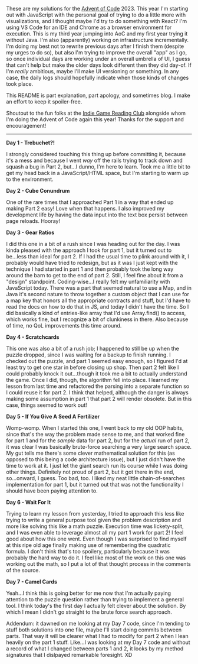 These are my solutions for the [Advent of Code](https://adventofcode.com/) 2023. This year I'm starting out with JavaScript with the personal goal of trying to do a little more with visualizations, and I thought maybe I'd try to do something with React? I'm using VS Code for an IDE and Chrome as a browser environment for execution. This is my third year jumping into AoC and my first year trying it without Java. I'm also (apparently) working on infrastructure incrementally. I'm doing my best not to rewrite previous days after I finish them (despite my urges to do so), but also I'm trying to improve the overall "app" as I go, so once individual days are working under an overall umbrella of UI, I guess that can't help but make the older days look different then they did day-of. If I'm *really* ambitious, maybe I'll make UI versioning or something. In any case, the daily logs should hopefully indicate when those kinds of changes took place.

This README is part explanation, part apology, and sometimes blog. I make an effort to keep it spoiler-free.

Shoutout to the fun folks at the [Indie Game Reading Club](https://www.indiegamereadingclub.com/) alongside whom I'm doing the Advent of Code again this year! Thanks for the support and encouragement!

---

**Day 1 - Trebuchet?!**

I strongly considered touching this thing up before committing it, because it's a mess and because I went _way_ off the rails trying to track down and squash a bug in Part 2, but...I dunno, I'm here to learn. Took me a little bit to get my head back in a JavaScript/HTML space, but I'm starting to warm up to the environment.

**Day 2 - Cube Conundrum**

One of the rare times that I approached Part 1 in a way that ended up making Part 2 easy! Love when that happens. I also improved my development life by having the data input into the text box persist between page reloads. Hooray!

**Day 3 - Gear Ratios**

I did this one in a bit of a rush since I was heading out for the day. I was kinda pleased with the approach I took for part 1, but it turned out to be...less than ideal for part 2. If I had the usual time to plink around with it, I probably would have tried to redesign, but as it was I just kept with the technique I had started in part 1 and then probably took the long way around the barn to get to the end of part 2. Still, I feel fine about it from a "design" standpoint. Coding-wise...I really felt my unfamiliarity with JavaScript today. There was a part that seemed natural to use a Map, and in Java it's second nature to throw together a custom object that I can use for a map key that honors all the appropriate contracts and stuff, but I'd have to read the docs on how to do that in JS, and today I didn't have the time. So I did basically a kind of entries-like array that I'd use Array.find() to access, which works fine, but I recognize a bit of clunkiness in there. Also because of time, no QoL improvements this time around.

**Day 4 - Scratchcards**

This one was also a bit of a rush job; I happened to still be up when the puzzle dropped, since I was waiting for a backup to finish running. I checked out the puzzle, and part 1 seemed easy enough, so I figured I'd at least try to get one star in before closing up shop. Then part 2 felt like I could probably knock it out...though it took me a bit to actually understand the game. Once I did, though, the algorithm fell into place. I learned my lesson from last time and refactored the parsing into a separate function so I could reuse it for part 2. I think that helped, although the danger is always making some assumption in part 1 that part 2 will render obsolete. But in this case, things seemed to work out!

**Day 5 - If You Give A Seed A Fertilizer**

Womp-womp. When I started this one, I went back to my old OOP habits, since that's the way the problem made sense to me, and that worked fine for part 1 and for the *sample* data for part 2, but for the *actual* run of part 2, it was clear I was basically brute-force searching a very large search space. My gut tells me there's some clever mathematical solution for this (as opposed to this being a code architecture issue), but I just didn't have the time to work at it. I just let the giant search run its course while I was doing other things. Definitely not proud of part 2, but it got there in the end, so...onward, I guess. Too bad, too. I liked my neat little chain-of-searches implementation for part 1, but it turned out that was not the functionality I should have been paying attention to.

**Day 6 - Wait For It**

Trying to learn my lesson from yesterday, I tried to approach this less like trying to write a general purpose tool given the problem description and more like solving this like a math puzzle. Execution time was lickety-split, and I was even able to leverage almost all my part 1 work for part 2! I feel good about how this one went. Even though I was surprised to find myself at this ripe old age finally making use of remembering the quadratic formula. I don't think that's too spoilery, particularly because it was probably the hard way to do it. I feel like most of the work on this one was working out the math, so I put a lot of that thought process in the comments of the source.

**Day 7 - Camel Cards**

Yeah...I think this is going better for me now that I'm actually paying attention to the puzzle question rather than trying to implement a general tool. I think today's the first day I actually felt clever about the solution. By which I mean I didn't go straight to the brute force search approach.

Addendum: it dawned on me looking at my Day 7 code, since I'm tending to stuff both solutions into one file, maybe I'll start doing commits between parts. That way it will be clearer what I had to modify for part 2 when I lean heavily on the part 1 stuff. Like...I was looking at my Day 7 code and without a record of what I changed between parts 1 and 2, it looks by my method signatures that I dislpayed remarkable foresight. XD
